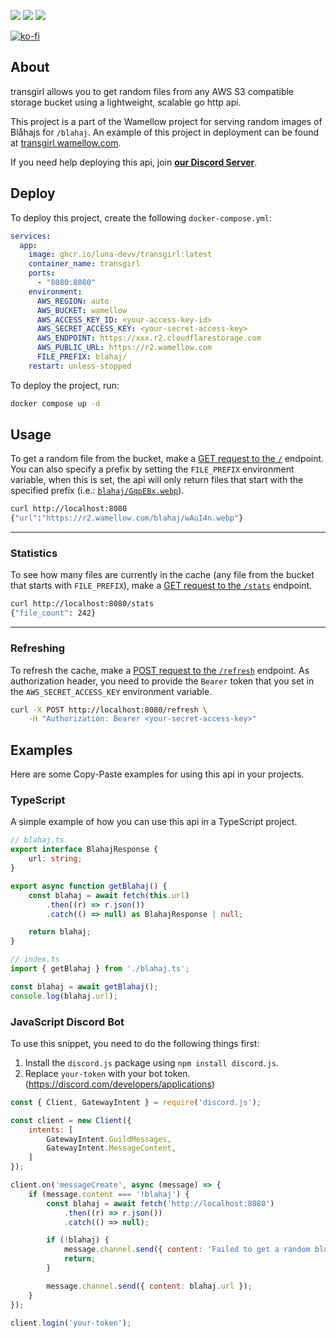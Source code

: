 [![](https://img.shields.io/discord/828676951023550495?color=5865F2&logo=discord&logoColor=white)](https://lunish.nl/support)
![](https://ghcr-badge.egpl.dev/luna-devv/transgirl/latest_tag)
![](https://ghcr-badge.egpl.dev/luna-devv/transgirl/size)

[![ko-fi](https://ko-fi.com/img/githubbutton_sm.svg)](https://ko-fi.com/I3I6AFVAP)

## About
transgirl allows you to get random files from any AWS S3 compatible storage bucket using a lightweight, scalable go http api.

This project is a part of the Wamellow project for serving random images of Blåhajs for `/blahaj`.
An example of this project in deployment can be found at [transgirl.wamellow.com](https://transgirl.wamellow.com).

If you need help deploying this api, join **[our Discord Server](https://discord.com/invite/yYd6YKHQZH)**.

## Deploy
To deploy this project, create the following `docker-compose.yml`:
```yml
services:
  app:
    image: ghcr.io/luna-devv/transgirl:latest
    container_name: transgirl
    ports:
      - "8080:8080"
    environment:
      AWS_REGION: auto
      AWS_BUCKET: wamellow
      AWS_ACCESS_KEY_ID: <your-access-key-id>
      AWS_SECRET_ACCESS_KEY: <your-secret-access-key>
      AWS_ENDPOINT: https://xxx.r2.cloudflarestorage.com
      AWS_PUBLIC_URL: https://r2.wamellow.com
      FILE_PREFIX: blahaj/
    restart: unless-stopped
```

To deploy the project, run:
```sh
docker compose up -d
```

## Usage
To get a random file from the bucket, make a [GET request to the `/`](https://transgirl.wamellow.com) endpoint.
You can also specify a prefix by setting the `FILE_PREFIX` environment variable, when this is set, the api will only return files that start with the specified prefix (i.e.: [`blahaj/GqpEBx.webp`](https://r2.wamellow.com/blahaj/wAuI4n.webp)).

```sh
curl http://localhost:8080
{"url":"https://r2.wamellow.com/blahaj/wAuI4n.webp"}
```

---
### Statistics

To see how many files are currently in the cache (any file from the bucket that starts with `FILE_PREFIX`), make a [GET request to the `/stats`](https://transgirl.wamellow.com/stats) endpoint.

```sh
curl http://localhost:8080/stats
{"file_count": 242}
```

---
### Refreshing

To refresh the cache, make a [POST request to the `/refresh`](https://transgirl.wamellow.com/refresh) endpoint.
As authorization header, you need to provide the `Bearer` token that you set in the `AWS_SECRET_ACCESS_KEY` environment variable.

```sh
curl -X POST http://localhost:8080/refresh \
    -H "Authorization: Bearer <your-secret-access-key>"
```

## Examples
Here are some Copy-Paste examples for using this api in your projects.

### TypeScript
A simple example of how you can use this api in a TypeScript project.

```ts
// blahaj.ts
export interface BlahajResponse {
    url: string;
}

export async function getBlahaj() {
    const blahaj = await fetch(this.url)
        .then((r) => r.json())
        .catch(() => null) as BlahajResponse | null;

    return blahaj;
}

// index.ts
import { getBlahaj } from './blahaj.ts';

const blahaj = await getBlahaj();
console.log(blahaj.url);
```

### JavaScript Discord Bot
To use this snippet, you need to do the following things first:
1. Install the `discord.js` package using `npm install discord.js`.
2. Replace `your-token` with your bot token. (https://discord.com/developers/applications)

```js
const { Client, GatewayIntent } = require('discord.js');

const client = new Client({
    intents: [
        GatewayIntent.GuildMessages,
        GatewayIntent.MessageContent,
    ]
});

client.on('messageCreate', async (message) => {
    if (message.content === '!blahaj') {
        const blahaj = await fetch('http://localhost:8080')
            .then((r) => r.json())
            .catch(() => null);

        if (!blahaj) {
            message.channel.send({ content: 'Failed to get a random blahaj' });
            return;
        }

        message.channel.send({ content: blahaj.url });
    }
});

client.login('your-token');
```